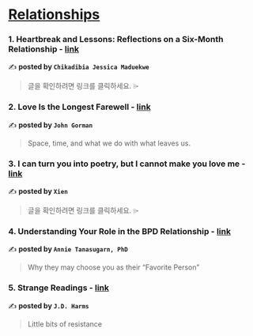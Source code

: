 
<h1><a href=https://medium.com/tag/relationships/recommended target="_blank" rel="noopener noreferrer">Relationships</a></h1>
<h3>1. Heartbreak and Lessons: Reflections on a Six-Month Relationship - <a href="https://medium.com/@Chikamaduekwe/heartbreak-and-lessons-reflections-on-a-six-month-relationship-750d0e23b2ac" target="_blank" rel="noopener noreferrer">link</a></h3>

✍️ **posted by `Chikadibia Jessica Maduekwe`**

<blockquote>글을 확인하려면 링크를 클릭하세요. ⌲</blockquote>

<h3>2. Love Is the Longest Farewell - <a href="https://medium.com/@johnfgorman/love-is-the-longest-farewell-3771f6911664" target="_blank" rel="noopener noreferrer">link</a></h3>

✍️ **posted by `John Gorman`**

<blockquote>Space, time, and what we do with what leaves us.</blockquote>

<h3>3. I can turn you into poetry, but I cannot make you love me - <a href="https://medium.com/@aa.xien/i-can-turn-you-into-poetry-but-i-cannot-make-you-love-me-84adcf07e792" target="_blank" rel="noopener noreferrer">link</a></h3>

✍️ **posted by `Xien`**

<blockquote>글을 확인하려면 링크를 클릭하세요. ⌲</blockquote>

<h3>4. Understanding Your Role in the BPD Relationship - <a href="https://medium.com/invisible-illness/understanding-your-role-in-the-bpd-relationship-0a54ecc4b4d3" target="_blank" rel="noopener noreferrer">link</a></h3>

✍️ **posted by `Annie Tanasugarn, PhD`**

<blockquote>Why they may choose you as their “Favorite Person”</blockquote>

<h3>5. Strange Readings - <a href="https://medium.com/the-interstitial/strange-readings-956e9a79e711" target="_blank" rel="noopener noreferrer">link</a></h3>

✍️ **posted by `J.D. Harms`**

<blockquote>Little bits of resistance</blockquote>

